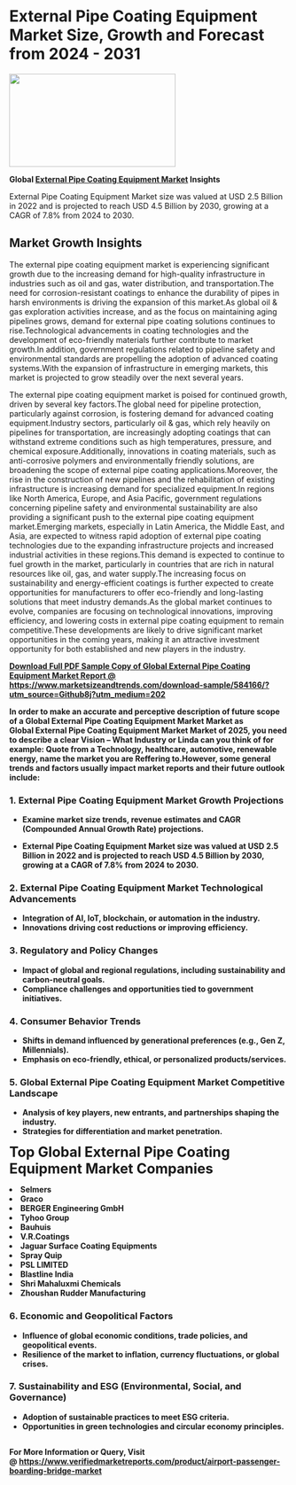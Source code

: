 <H1>External Pipe Coating Equipment Market Size, Growth and Forecast from 2024 - 2031</H1><img class="aligncenter size-medium wp-image-584254" src="https://thirdeyenews.in/wp-content/uploads/2024/09/Global-Market-Research-300x168.jpeg" alt="" width="300" height="168" /><p><strong>Global&nbsp;<a href="https://www.marketsizeandtrends.com/download-sample/584166/?utm_source=Github8j?utm_medium=202">External Pipe Coating Equipment Market</a> Insights</strong></p><p>External Pipe Coating Equipment Market size was valued at USD 2.5 Billion in 2022 and is projected to reach USD 4.5 Billion by 2030, growing at a CAGR of 7.8% from 2024 to 2030.</p><p><h2>Market Growth Insights</h2> <p>The external pipe coating equipment market is experiencing significant growth due to the increasing demand for high-quality infrastructure in industries such as oil and gas, water distribution, and transportation.The need for corrosion-resistant coatings to enhance the durability of pipes in harsh environments is driving the expansion of this market.As global oil & gas exploration activities increase, and as the focus on maintaining aging pipelines grows, demand for external pipe coating solutions continues to rise.Technological advancements in coating technologies and the development of eco-friendly materials further contribute to market growth.In addition, government regulations related to pipeline safety and environmental standards are propelling the adoption of advanced coating systems.With the expansion of infrastructure in emerging markets, this market is projected to grow steadily over the next several years.</p> <p><strong><a href="#"></a></strong></p> <p>The external pipe coating equipment market is poised for continued growth, driven by several key factors.The global need for pipeline protection, particularly against corrosion, is fostering demand for advanced coating equipment.Industry sectors, particularly oil & gas, which rely heavily on pipelines for transportation, are increasingly adopting coatings that can withstand extreme conditions such as high temperatures, pressure, and chemical exposure.Additionally, innovations in coating materials, such as anti-corrosive polymers and environmentally friendly solutions, are broadening the scope of external pipe coating applications.Moreover, the rise in the construction of new pipelines and the rehabilitation of existing infrastructure is increasing demand for specialized equipment.In regions like North America, Europe, and Asia Pacific, government regulations concerning pipeline safety and environmental sustainability are also providing a significant push to the external pipe coating equipment market.Emerging markets, especially in Latin America, the Middle East, and Asia, are expected to witness rapid adoption of external pipe coating technologies due to the expanding infrastructure projects and increased industrial activities in these regions.This demand is expected to continue to fuel growth in the market, particularly in countries that are rich in natural resources like oil, gas, and water supply.The increasing focus on sustainability and energy-efficient coatings is further expected to create opportunities for manufacturers to offer eco-friendly and long-lasting solutions that meet industry demands.As the global market continues to evolve, companies are focusing on technological innovations, improving efficiency, and lowering costs in external pipe coating equipment to remain competitive.These developments are likely to drive significant market opportunities in the coming years, making it an attractive investment opportunity for both established and new players in the industry.</p> <p><strong><a href="#"></p><p><span class=""><strong>Download Full PDF Sample Copy of Global External Pipe Coating Equipment Market Report</strong> @ <a href="https://www.marketsizeandtrends.com/download-sample/584166/?utm_source=Github8j?utm_medium=202" target="_blank">https://www.marketsizeandtrends.com/download-sample/584166/?utm_source=Github8j?utm_medium=202</a></span></p><p>In order to make an accurate and perceptive description of future scope of a Global&nbsp;External Pipe Coating Equipment Market Market as Global&nbsp;External Pipe Coating Equipment Market Market of 2025, you need to describe a clear Vision &ndash; What Industry or Linda can you think of for example: Quote from a Technology, healthcare, automotive, renewable energy, name the market you are Reffering to.However, some general trends and factors usually impact market reports and their future outlook include:</p><h3>1.&nbsp;<strong>External Pipe Coating Equipment Market Growth Projections</strong></h3><ul><li>Examine market size trends, revenue estimates and CAGR (Compounded Annual Growth Rate) projections.</li><li><p>External Pipe Coating Equipment Market size was valued at USD 2.5 Billion in 2022 and is projected to reach USD 4.5 Billion by 2030, growing at a CAGR of 7.8% from 2024 to 2030.</p></li></ul><h3>2.&nbsp;<strong>External Pipe Coating Equipment Market Technological Advancements</strong></h3><ul><li>Integration of AI, IoT, blockchain, or automation in the industry.</li><li>Innovations driving cost reductions or improving efficiency.</li></ul><h3>3.&nbsp;<strong>Regulatory and Policy Changes</strong></h3><ul><li>Impact of global and regional regulations, including sustainability and carbon-neutral goals.</li><li>Compliance challenges and opportunities tied to government initiatives.</li></ul><h3>4.&nbsp;<strong>Consumer Behavior Trends</strong></h3><ul><li>Shifts in demand influenced by generational preferences (e.g., Gen Z, Millennials).</li><li>Emphasis on eco-friendly, ethical, or personalized products/services.</li></ul><h3>5.&nbsp;<strong>Global External Pipe Coating Equipment Market Competitive Landscape</strong></h3><ul><li>Analysis of key players, new entrants, and partnerships shaping the industry.</li><li>Strategies for differentiation and market penetration.</li></ul><p data-pm-slice="1 1 []"><span style="color: inherit; font-family: inherit; font-size: 25px;">Top Global External Pipe Coating Equipment Market Companies</span></p><div class="" data-test-id=""><p><li>Selmers</li><li> Graco</li><li> BERGER Engineering GmbH</li><li> Tyhoo Group</li><li> Bauhuis</li><li> V.R.Coatings</li><li> Jaguar Surface Coating Equipments</li><li> Spray Quip</li><li> PSL LIMITED</li><li> Blastline India</li><li> Shri Mahaluxmi Chemicals</li><li> Zhoushan Rudder Manufacturing</li></p></div><h3>6.&nbsp;<strong>Economic and Geopolitical Factors</strong></h3><ul><li>Influence of global economic conditions, trade policies, and geopolitical events.</li><li>Resilience of the market to inflation, currency fluctuations, or global crises.</li></ul><h3>7.&nbsp;<strong>Sustainability and ESG (Environmental, Social, and Governance)</strong></h3><ul><li>Adoption of sustainable practices to meet ESG criteria.</li><li>Opportunities in green technologies and circular economy principles.</li></ul><h2><strong style="font-size: 14px;">For More Information or Query, Visit @&nbsp;</strong><a style="background-color: #ffffff; font-size: 14px;" href="https://www.marketsizeandtrends.com/report/external-pipe-coating-equipment-market/" target="_blank">https://www.verifiedmarketreports.com/product/airport-passenger-boarding-bridge-market</a></h2>